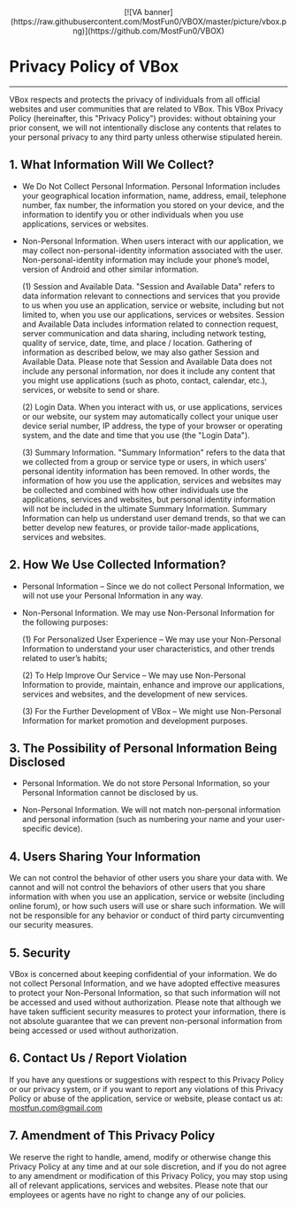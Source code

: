 <center> [![VA banner](https://raw.githubusercontent.com/MostFun0/VBOX/master/picture/vbox.png)](https://github.com/MostFun0/VBOX)</center>

# Privacy Policy of VBox
-----------------------
  VBox respects and protects the privacy of individuals from all official websites and user communities that are related to VBox. This VBox Privacy Policy (hereinafter, this "Privacy Policy") provides: without obtaining your prior consent, we will not intentionally disclose any contents that relates to your personal privacy to any third party unless otherwise stipulated herein.

## 1. What Information Will We Collect?

- We Do Not Collect Personal Information. Personal Information includes your geographical location information, name, address, email, telephone number, fax number, the information you stored on your device, and the information to identify you or other individuals when you use applications, services or websites.

- Non-Personal Information. When users interact with our application, we may collect non-personal-identity information associated with the user. Non-personal-identity information may include your phone’s model, version of Android and other similar information.

    (1) Session and Available Data. "Session and Available Data" refers to data information relevant to connections and services that you provide to us when you use an application, service or website, including but not limited to, when you use our applications, services or websites. Session and Available Data includes information related to connection request, server communication and data sharing, including network testing, quality of service, date, time, and place / location. Gathering of information as described below, we may also gather Session and Available Data. Please note that Session and Available Data does not include any personal information, nor does it include any content that you might use applications (such as photo, contact, calendar, etc.), services, or website to send or share.

    (2) Login Data. When you interact with us, or use applications, services or our website, our system may automatically collect your unique user device serial number, IP address, the type of your browser or operating system, and the date and time that you use (the "Login Data").

    (3) Summary Information. "Summary Information" refers to the data that we collected from a group or service type or users, in which users’ personal identity information has been removed. In other words, the information of how you use the application, services and websites may be collected and combined with how other individuals use the applications, services and websites, but personal identity information will not be included in the ultimate Summary Information. Summary Information can help us understand user demand trends, so that we can better develop new features, or provide tailor-made applications, services and websites.

## 2. How We Use Collected Information?

- Personal Information – Since we do not collect Personal Information, we will not use your Personal Information in any way.

- Non-Personal Information. We may use Non-Personal Information for the following purposes:

    (1) For Personalized User Experience – We may use your Non-Personal Information to understand your user characteristics, and other trends related to user’s habits;

    (2) To Help Improve Our Service – We may use Non-Personal Information to provide, maintain, enhance and improve our applications, services and websites, and the development of new services.

    (3) For the Further Development of VBox – We might use Non-Personal Information for market promotion and development purposes.

## 3. The Possibility of Personal Information Being Disclosed

- Personal Information. We do not store Personal Information, so your Personal Information cannot be disclosed by us.

- Non-Personal Information. We will not match non-personal information and personal information (such as numbering your name and your user-specific device).

## 4. Users Sharing Your Information

We can not control the behavior of other users you share your data with. We cannot and will not control the behaviors of other users that you share information with when you use an application, service or website (including online forum), or how such users will use or share such information. We will not be responsible for any behavior or conduct of third party circumventing our security measures.

## 5. Security

VBox is concerned about keeping confidential of your information. We do not collect Personal Information, and we have adopted effective measures to protect your Non-Personal Information, so that such information will not be accessed and used without authorization. Please note that although we have taken sufficient security measures to protect your information, there is not absolute guarantee that we can prevent non-personal information from being accessed or used without authorization.

## 6. Contact Us / Report Violation

If you have any questions or suggestions with respect to this Privacy Policy or our privacy system, or if you want to report any violations of this Privacy Policy or abuse of the application, service or website, please contact us at: mostfun.com@gmail.com

## 7. Amendment of This Privacy Policy

We reserve the right to handle, amend, modify or otherwise change this Privacy Policy at any time and at our sole discretion, and if you do not agree to any amendment or modification of this Privacy Policy, you may stop using all of relevant applications, services and websites. Please note that our employees or agents have no right to change any of our policies.